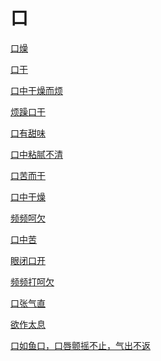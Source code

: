 # 口[口燥](https://www.gmzyjc.com/search/result?wd=口燥)[口干](https://www.gmzyjc.com/search/result?wd=口干)[口中干燥而烦](https://www.gmzyjc.com/search/result?wd=口中干燥而烦)[烦躁口干](https://www.gmzyjc.com/search/result?wd=烦躁口干)[口有甜味](https://www.gmzyjc.com/search/result?wd=口有甜味)[口中粘腻不清](https://www.gmzyjc.com/search/result?wd=口中粘腻不清)[口苦而干](https://www.gmzyjc.com/search/result?wd=口苦而干)[口中干燥](https://www.gmzyjc.com/search/result?wd=口中干燥)[频频呵欠](https://www.gmzyjc.com/search/result?wd=频频呵欠)[口中苦](https://www.gmzyjc.com/search/result?wd=口中苦)[眼闭口开](https://www.gmzyjc.com/search/result?wd=眼闭口开)[频频打呵欠](https://www.gmzyjc.com/search/result?wd=频频打呵欠)[口张气直](https://www.gmzyjc.com/search/result?wd=口张气直)[欲作太息](https://www.gmzyjc.com/search/result?wd=欲作太息)[口如鱼口，口唇颤摇不止，气出不返](https://www.gmzyjc.com/search/result?wd=口如鱼口，口唇颤摇不止，气出不返)